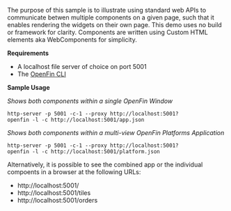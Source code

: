 The purpose of this sample is to illustrate using standard web APIs to communicate betwen multiple components on a given page, such that it enables rendering the widgets on their own page. This demo uses no build or framework for clarity. Components are written using Custom HTML elements aka WebComponents for simplicity.

**Requirements**

- A localhost file server of choice on port 5001
- The [OpenFin CLI](https://developers.openfin.co/docs/openfin-cli-tool)

**Sample Usage**

_Shows both components within a single OpenFin Window_
```
http-server -p 5001 -c-1 --proxy http://localhost:5001?
openfin -l -c http://localhost:5001/app.json
```

_Shows both components within a multi-view OpenFin Platforms Application_
```
http-server -p 5001 -c-1 --proxy http://localhost:5001?
openfin -l -c http://localhost:5001/platform.json
```

Alternatively, it is possible to see the combined app or the individual compoents in a browser at the following URLs:

- http://localhost:5001/
- http://localhost:5001/tiles
- http://localhost:5001/orders
